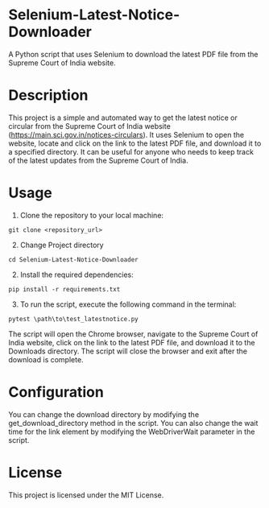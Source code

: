 # Selenium-Latest-Notice-Downloader

A Python script that uses Selenium to download the latest PDF file from the Supreme Court of India website.

# Description

This project is a simple and automated way to get the latest notice or circular from the Supreme Court of India website (https://main.sci.gov.in/notices-circulars).
It uses Selenium to open the website, locate and click on the link to the latest PDF file, and download it to a specified directory.
It can be useful for anyone who needs to keep track of the latest updates from the Supreme Court of India.

# Usage

1. Clone the repository to your local machine:

`git clone <repository_url>`

2. Change Project directory

`cd Selenium-Latest-Notice-Downloader`

2. Install the required dependencies:

`pip install -r requirements.txt`

3. To run the script, execute the following command in the terminal:

`pytest \path\to\test_latestnotice.py`

The script will open the Chrome browser, navigate to the Supreme Court of India website, click on the link to the latest PDF file, and download it to the Downloads directory. The script will close the browser and exit after the download is complete.

# Configuration

You can change the download directory by modifying the get_download_directory method in the script. You can also change the wait time for the link element by modifying the WebDriverWait parameter in the script.

# License

This project is licensed under the MIT License.
